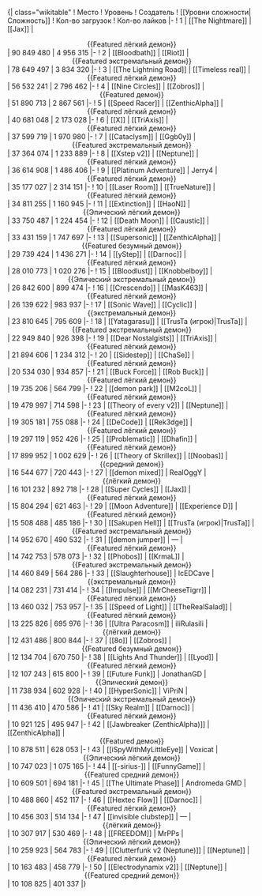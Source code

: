 {| class="wikitable"
! Место
! Уровень
! Создатель
! [[Уровни сложности|Сложность]]
! Кол-во загрузок
! Кол-во лайков
|-
! 1
| [[The Nightmare]]
| [[Jax]]
| <center>{{Featured лёгкий демон}}</center>
| 90 849 480
| 4 956 315
|-
! 2
| [[Bloodbath]]
| [[Riot]]
| <center>{{Featured экстремальный демон}}</center>
| 78 649 497
| 3 834 320
|-
! 3
| [[The Lightning Road]]
| [[Timeless real]]
| <center>{{Featured лёгкий демон}}</center>
| 56 532 241
| 2 796 462
|-
! 4
| [[Nine Circles]]
| [[Zobros]]
| <center>{{Featured демон}}</center>
| 51 890 713
| 2 867 561
|-
! 5
| [[Speed Racer]]
| [[ZenthicAlpha]]
| <center>{{Featured лёгкий демон}}</center>
| 40 681 048
| 2 173 028
|-
! 6
| [[X]]
| [[TriAxis]]
| <center>{{Featured лёгкий демон}}</center>
| 37 599 719
| 1 970 980
|-
! 7
| [[Cataclysm]]
| [[Ggb0y]]
| <center>{{Featured экстремальный демон}}</center>
| 37 364 074
| 1 233 889
|-
! 8
| [[Xstep v2]]
| [[Neptune]]
| <center>{{Featured лёгкий демон}}</center>
| 36 614 908
| 1 486 406
|-
! 9
| [[Platinum Adventure]]
| Jerry4
| <center>{{Featured лёгкий демон}}</center>
| 35 177 027
| 2 314 151
|-
! 10
| [[Laser Room]]
| [[TrueNature]]
| <center>{{Featured лёгкий демон}}</center>
| 34 811 255
| 1 160 945
|-
! 11
| [[Extinction]]
| [[HaoN]]
| <center>{{Эпический лёгкий демон}}</center>
| 33 750 487
| 1 224 454
|-
! 12
| [[Death Moon]]
| [[Caustic]]
| <center>{{Featured лёгкий демон}}</center>
| 33 431 159
| 1 747 697
|-
! 13
| [[Supersonic]]
| [[ZenthicAlpha]]
| <center>{{Featured безумный демон}}</center>
| 29 739 424
| 1 436 271
|-
! 14
| [[yStep]]
| [[Darnoc]]
| <center>{{Featured лёгкий демон}}</center>
| 28 010 773
| 1 020 276
|-
! 15
| [[Bloodlust]]
| [[Knobbelboy]]
| <center>{{Эпический экстремальный демон}}</center>
| 26 842 600
| 899 474
|-
! 16
| [[Crescendo]]
| [[MasK463]]
| <center>{{Featured лёгкий демон}}</center>
| 26 139 622
| 983 937
|-
! 17
| [[Sonic Wave]]
| [[Cyclic]]
| <center>{{экстремальный демон}}</center>
| 23 810 645
| 795 609
|-
! 18
| [[Yatagarasu]]
| [[TrusTa (игрок)|TrusTa]]
| <center>{{Featured экстремальный демон}}</center>
| 22 949 840
| 926 398
|-
! 19
| [[Dear Nostalgists]]
| [[TriAxis]]
| <center>{{Featured лёгкий демон}}</center>
| 21 894 606
| 1 234 312
|-
! 20
| [[Sidestep]]
| [[ChaSe]]
| <center>{{Featured лёгкий демон}}</center>
| 20 534 030
| 934 857
|-
! 21
| [[Buck Force]]
| [[Rob Buck]]
| <center>{{Featured лёгкий демон}}</center>
| 19 735 206
| 564 799
|-
! 22
| [[demon park]]
| [[M2coL]]
| <center>{{Featured лёгкий демон}}</center>
| 19 479 997
| 714 598
|-
! 23
| [[Theory of every v2]]
| [[Neptune]]
| <center>{{Featured лёгкий демон}}</center>
| 19 305 181
| 755 088
|-
! 24
| [[DeCode]]
| [[Rek3dge]]
| <center>{{Featured лёгкий демон}}</center>
| 19 297 119
| 952 426
|-
! 25
| [[Problematic]]
| [[Dhafin]]
| <center>{{Featured лёгкий демон}}</center>
| 17 899 952
| 1 002 629
|-
! 26
| [[Theory of Skrillex]]
| [[Noobas]]
| <center>{{средний демон}}</center>
| 16 544 677
| 720 443
|-
! 27
| [[demon mixed]]
| RealOggY
| <center>{{лёгкий демон}}</center>
| 16 101 232
| 892 718
|-
! 28
| [[Super Cycles]]
| [[Jax]]
| <center>{{Featured лёгкий демон}}</center>
| 15 804 294
| 621 463
|-
! 29
| [[Moon Adventure]]
| [[Experience D]]
| <center>{{Featured лёгкий демон}}</center>
| 15 508 488
| 485 186
|-
! 30
| [[Sakupen Hell]]
| [[TrusTa (игрок)|TrusTa]]
| <center>{{Featured экстремальный демон}}</center>
| 14 952 670
| 490 532
|-
! 31
| [[demon jumper]]
| —
| <center>{{Featured лёгкий демон}}</center>
| 14 742 753
| 578 073
|-
! 32
| [[Phobos]]
| [[KrmaL]]
| <center>{{Featured экстремальный демон}}</center>
| 14 460 849
| 564 286
|-
! 33
| [[Slaughterhouse]]
| IcEDCave
| <center>{{экстремальный демон}}</center>
| 14 082 231
| 731 414
|-
! 34
| [[Impulse]]
| [[MrCheeseTigrr]]
| <center>{{Featured лёгкий демон}}</center>
| 13 460 032
| 753 957
|-
! 35
| [[Speed of Light]]
| [[TheRealSalad]]
| <center>{{Featured лёгкий демон}}</center>
| 13 225 826
| 695 976
|-
! 36
| [[Ultra Paracosm]]
| iIiRulasiIi
| <center>{{лёгкий демон}}</center>
| 12 431 486
| 800 844
|-
! 37
| [[8o]]
| [[Zobros]]
| <center>{{Featured безумный демон}}</center>
| 12 134 704
| 670 750
|-
! 38
| [[Lights And Thunder]]
| [[Lyod]]
| <center>{{Featured лёгкий демон}}</center>
| 12 107 243
| 615 800
|-
! 39
| [[Future Funk]]
| JonathanGD
| <center>{{Эпический демон}}</center>
| 11 738 934
| 602 928
|-
! 40
| [[HyperSonic]]
| ViPriN
| <center>{{Эпический экстремальный демон}}</center>
| 11 436 410
| 470 586
|-
! 41
| [[Sky Realm]]
| [[Darnoc]]
| <center>{{Featured лёгкий демон}}</center>
| 10 921 125
| 495 947
|-
! 42
| [[Jawbreaker (ZenthicAlpha)]]
| [[ZenthicAlpha]]
| <center>{{Featured демон}}</center>
| 10 878 511
| 628 053
|-
! 43
| [[iSpyWithMyLittleEye]]
| Voxicat
| <center>{{Эпический лёгкий демон}}</center>
| 10 747 023
| 1 075 165
|-
! 44
| [[-sirius-]]
| [[FunnyGame]]
| <center>{{Featured средний демон}}</center>
| 10 609 501
| 694 181
|-
! 45
| [[The Ultimate Phase]]
| Andromeda GMD
| <center>{{Featured экстремальный демон}}</center>
| 10 488 860
| 452 117
|-
! 46
| [[Hextec Flow]]
| [[Darnoc]]
| <center>{{Featured лёгкий демон}}</center>
| 10 456 303
| 514 134
|-
! 47
| [[invisible clubstep]]
| —
| <center>{{лёгкий демон}}</center>
| 10 307 917
| 530 469
|-
! 48
| [[FREEDOM]]
| MrPPs
| <center>{{Эпический лёгкий демон}}</center>
| 10 259 923
| 564 783
|-
! 49
| [[Clutterfunk v2 (Neptune)]]
| [[Neptune]]
| <center>{{Featured лёгкий демон}}</center>
| 10 163 483
| 458 779
|-
! 50
| [[Electrodynamix v2]]
| [[Neptune]]
| <center>{{Featured средний демон}}</center>
| 10 108 825
| 401 337
|}